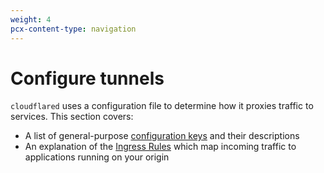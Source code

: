 ```yaml
---
weight: 4
pcx-content-type: navigation
---
```


# Configure tunnels

`cloudflared` uses a configuration file to determine how it proxies traffic to services. This section covers:

- A list of general-purpose [configuration keys](/connections/connect-apps/configuration/config) and their descriptions
- An explanation of the [Ingress Rules](/connections/connect-apps/configuration/ingress) which map incoming traffic to applications running on your origin
